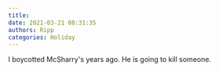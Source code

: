 ```yaml
---
title: 
date: 2021-03-21 08:31:35
authors: Ripp
categories: Holiday
---
```


 I boycotted McSharry's years ago. He is going to kill someone.